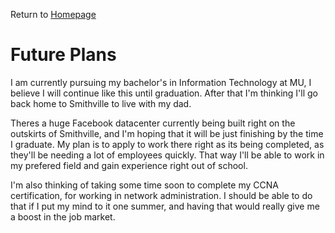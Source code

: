 Return to [Homepage](https://github.com/BDBluhm/INFOTC-1000-Midterm.git)
# Future Plans
I am currently pursuing my bachelor's in Information Technology at MU, I believe I will continue like this until graduation. After that I'm thinking I'll go back home to Smithville to live with my dad.

Theres a huge Facebook datacenter currently being built right on the outskirts of Smithville, and I'm hoping that it will be just finishing by the time I graduate. My plan is to apply to work there right as its being completed, as they'll be needing a lot of employees quickly. That way I'll be able to work in my prefered field and gain experience right out of school. 

I'm also thinking of taking some time soon to complete my CCNA certification, for working in network administration. I should be able to do that if I put my mind to it one summer, and having that would really give me a boost in the job market. 
